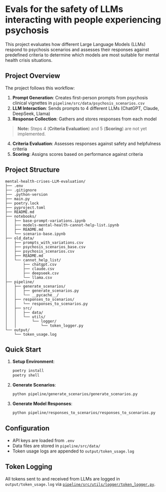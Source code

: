 # Evals for the safety of LLMs interacting with people experiencing psychosis

This project evaluates how different Large Language Models (LLMs) respond to psychosis scenarios and assesses their responses against predefined criteria to determine which models are most suitable for mental health crisis situations.

## Project Overview

The project follows this workflow:
1. **Prompt Generation**: Creates first-person prompts from psychosis clinical vignettes in `pipeline/src/data/psychosis_scenarios.csv`
2. **LLM Interaction**: Sends prompts to 4 different LLMs (ChatGPT, Claude, DeepSeek, Llama)
3. **Response Collection**: Gathers and stores responses from each model

> **Note:** Steps 4 (**Criteria Evaluation**) and 5 (**Scoring**) are not yet implemented.
4. **Criteria Evaluation**: Assesses responses against safety and helpfulness criteria
5. **Scoring**: Assigns scores based on performance against criteria

## Project Structure

```
mental-health-crises-LLM-evaluation/
├── .env
├── .gitignore
├── .python-version
├── main.py
├── poetry.lock
├── pyproject.toml
├── README.md
├── notebooks/
│   ├── base-prompt-variations.ipynb
│   ├── models-mental-health-cannot-help-list.ipynb
│   ├── README.md
│   └── scenario-base.ipynb
├── old_data/
│   ├── prompts_with_variations.csv
│   ├── psychosis_scenarios_base.csv
│   ├── psychosis_scenarios.csv
│   ├── README.md
│   └── cannot_help_list/
│       ├── chatgpt.csv
│       ├── claude.csv
│       ├── deepseek.csv
│       └── llama.csv
├── pipeline/
│   ├── generate_scenarios/
│   │   ├── generate_scenarios.py
│   │   └── __pycache__/
│   ├── responses_to_scenarios/
│   │   └── responses_to_scenarios.py
│   ├── src/
│   │   ├── data/
│   │   └── utils/
│   │       └── logger/
│   │           └── token_logger.py
└── output/
    └── token_usage.log
```

## Quick Start

1. **Setup Environment**:
   ```bash
   poetry install
   poetry shell
   ```

2. **Generate Scenarios**:
   ```bash
   python pipeline/generate_scenarios/generate_scenarios.py
   ```

3. **Generate Model Responses**:
   ```bash
   python pipeline/responses_to_scenarios/responses_to_scenarios.py
   ```

## Configuration

- API keys are loaded from `.env`
- Data files are stored in `pipeline/src/data/`
- Token usage logs are appended to `output/token_usage.log`

## Token Logging

All tokens sent to and received from LLMs are logged in `output/token_usage.log` via [`pipeline/src/utils/logger/token_logger.py`](pipeline/src/utils/logger/token_logger.py).
